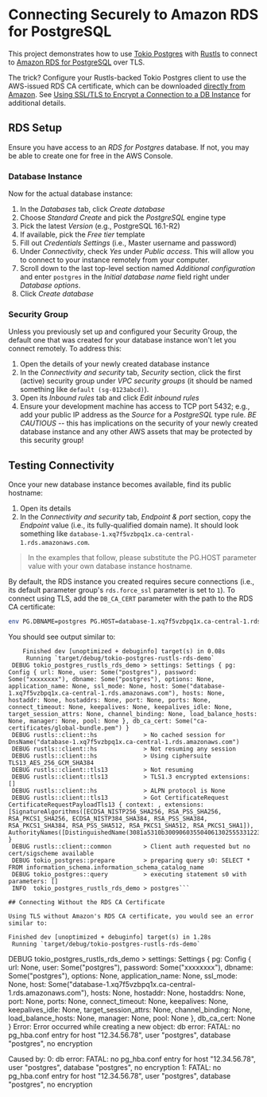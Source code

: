 # Connecting Securely to Amazon RDS for PostgreSQL

This project demonstrates how to use [Tokio Postgres](https://crates.io/crates/tokio-postgres) with [Rustls](https://crates.io/crates/rustls) to connect to [Amazon RDS for PostgreSQL](https://aws.amazon.com/rds/postgresql/) over TLS.

The trick? Configure your Rustls-backed Tokio Postgres client to use the AWS-issued RDS CA certificate, which can be downloaded [directly from Amazon](https://truststore.pki.rds.amazonaws.com/global/global-bundle.pem). See [Using SSL/TLS to Encrypt a Connection to a DB Instance](https://docs.aws.amazon.com/AmazonRDS/latest/UserGuide/UsingWithRDS.SSL.html) for additional details.

## RDS Setup

Ensure you have access to an _RDS for Postgres_ database. If not, you may be able to create one for free in the AWS Console.

### Database Instance

Now for the actual database instance:

1. In the _Databases_ tab, click _Create database_
2. Choose _Standard Create_ and pick the _PostgreSQL_ engine type
3. Pick the latest _Version_ (e.g., PostgreSQL 16.1-R2)
4. If available, pick the _Free tier_ template
5. Fill out _Credentials Settings_ (i.e., Master username and password)
6. Under _Connectivity_, check _Yes_ under _Public access_. This will allow you to connect to your instance remotely from your computer.
7. Scroll down to the last top-level section named _Additional configuration_ and enter `postgres` in the _Initial database name_ field right under _Database options_.
8. Click _Create database_

### Security Group

Unless you previously set up and configured your Security Group, the default one that was created for your database instance won't let you connect remotely. To address this:

1. Open the details of your newly created database instance
2. In the _Connectivity and security_ tab, _Security_ section, click the first (active) security group under _VPC security groups_ (it should be named something like `default (sg-0123abcd)`).
3. Open its _Inbound rules_ tab and click _Edit inbound rules_
4. Ensure your development machine has access to TCP port 5432; e.g., add your public IP address as the _Source_ for a _PostgreSQL_ type rule. *BE CAUTIOUS* -- this has implications on the security of your newly created database instance and any other AWS assets that may be protected by this security group!

## Testing Connectivity

Once your new database instance becomes available, find its public hostname:

1. Open its details
2. In the _Connectivity and security_ tab, _Endpoint & port_ section, copy the _Endpoint_ value (i.e., its fully-qualified domain name). It should look something like `database-1.xq7f5vzbpq1x.ca-central-1.rds.amazonaws.com`.

> In the examples that follow, please substitute the PG.HOST parameter value with your own database instance hostname.

By default, the RDS instance you created requires secure connections (i.e., its default parameter group's `rds.force_ssl` parameter is set to `1`). To connect using TLS, add the `DB_CA_CERT` parameter with the path to the RDS CA certificate:

```bash
env PG.DBNAME=postgres PG.HOST=database-1.xq7f5vzbpq1x.ca-central-1.rds.amazonaws.com PG.USER=postgres PG.PASSWORD=xxxxxxxx DB_CA_CERT=ca-certificates/global-bundle.pem RUST_LOG=debug cargo run
```

You should see output similar to:

```
    Finished dev [unoptimized + debuginfo] target(s) in 0.08s
     Running `target/debug/tokio-postgres-rustls-rds-demo`
 DEBUG tokio_postgres_rustls_rds_demo > settings: Settings { pg: Config { url: None, user: Some("postgres"), password: Some("xxxxxxxx"), dbname: Some("postgres"), options: None, application_name: None, ssl_mode: None, host: Some("database-1.xq7f5vzbpq1x.ca-central-1.rds.amazonaws.com"), hosts: None, hostaddr: None, hostaddrs: None, port: None, ports: None, connect_timeout: None, keepalives: None, keepalives_idle: None, target_session_attrs: None, channel_binding: None, load_balance_hosts: None, manager: None, pool: None }, db_ca_cert: Some("ca-certificates/global-bundle.pem") }
 DEBUG rustls::client::hs             > No cached session for DnsName("database-1.xq7f5vzbpq1x.ca-central-1.rds.amazonaws.com")
 DEBUG rustls::client::hs             > Not resuming any session
 DEBUG rustls::client::hs             > Using ciphersuite TLS13_AES_256_GCM_SHA384
 DEBUG rustls::client::tls13          > Not resuming
 DEBUG rustls::client::tls13          > TLS1.3 encrypted extensions: []
 DEBUG rustls::client::hs             > ALPN protocol is None
 DEBUG rustls::client::tls13          > Got CertificateRequest CertificateRequestPayloadTls13 { context: , extensions: [SignatureAlgorithms([ECDSA_NISTP256_SHA256, RSA_PSS_SHA256, RSA_PKCS1_SHA256, ECDSA_NISTP384_SHA384, RSA_PSS_SHA384, RSA_PKCS1_SHA384, RSA_PSS_SHA512, RSA_PKCS1_SHA512, RSA_PKCS1_SHA1]), AuthorityNames([DistinguishedName(3081a5310b300906035504061302555331223020060355040a0c19416d617a6f6e205765622053657276696365732c20496e632e31133011060355040b0c0a416d617a6f6e20524453310b300906035504080c025741313e303c06035504030c35416d617a6f6e205244532063612d63656e7472616c2d31205375626f7264696e61746520434120525341323034382047312e412e353110300e06035504070c0753656174746c65)])] }
 DEBUG rustls::client::common         > Client auth requested but no cert/sigscheme available
 DEBUG tokio_postgres::prepare        > preparing query s0: SELECT * FROM information_schema.information_schema_catalog_name
 DEBUG tokio_postgres::query          > executing statement s0 with parameters: []
 INFO  tokio_postgres_rustls_rds_demo > postgres```

## Connecting Without the RDS CA Certificate

Using TLS without Amazon's RDS CA certificate, you would see an error similar to:

```
    Finished dev [unoptimized + debuginfo] target(s) in 1.28s
     Running `target/debug/tokio-postgres-rustls-rds-demo`
 DEBUG tokio_postgres_rustls_rds_demo > settings: Settings { pg: Config { url: None, user: Some("postgres"), password: Some("xxxxxxxx"), dbname: Some("postgres"), options: None, application_name: None, ssl_mode: None, host: Some("database-1.xq7f5vzbpq1x.ca-central-1.rds.amazonaws.com"), hosts: None, hostaddr: None, hostaddrs: None, port: None, ports: None, connect_timeout: None, keepalives: None, keepalives_idle: None, target_session_attrs: None, channel_binding: None, load_balance_hosts: None, manager: None, pool: None }, db_ca_cert: None }
Error: Error occurred while creating a new object: db error: FATAL: no pg_hba.conf entry for host "12.34.56.78", user "postgres", database "postgres", no encryption

Caused by:
    0: db error: FATAL: no pg_hba.conf entry for host "12.34.56.78", user "postgres", database "postgres", no encryption
    1: FATAL: no pg_hba.conf entry for host "12.34.56.78", user "postgres", database "postgres", no encryption
```
